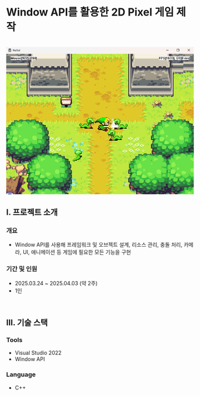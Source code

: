# Window API를 활용한 2D Pixel 게임 제작

</br>

<img src="Title.png" alt="Title" width="600px">

</br>

## Ⅰ. 프로젝트 소개

### 개요

- Window API를 사용해 프레임워크 및 오브젝트 설계, 리소스 관리, 충돌 처리, 카메라, UI, 애니메이션 등 게임에 필요한 모든 기능을 구현

### 기간 및 인원

- 2025.03.24 ~ 2025.04.03 (약 2주)
- 1인

<br>

## Ⅲ. 기술 스택

### Tools

- Visual Studio 2022
- Window API

### Language

- C++

<br/>
